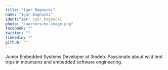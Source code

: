 ```yaml
---
title: "Igor Bagnucki"
name: "Igor Bagnucki"
identifier: igor.bagnucki
photo: "/authors/no-image.png"
facebook: ""
twitter: ""
linkedin: ""
github: ""
---
```

Junior Embedded Systems Developer at 3mdeb. Passionate about wild tent trips in
mountains and embedded software engineering.
